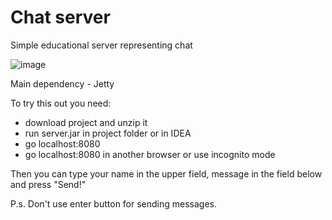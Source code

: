 # Chat server
Simple educational server representing chat

![image](https://github.com/Rnd-mi/chat-server/assets/124258830/3cd14413-0cfd-4fcf-8f21-0ec61f5c7ac6)

Main dependency - Jetty

To try this out you need:
- download project and unzip it
- run server.jar in project folder or in IDEA
- go localhost:8080
- go localhost:8080 in another browser or use incognito mode

Then you can type your name in the upper field, message in the field below and press "Send!"

P.s. Don't use enter button for sending messages.
